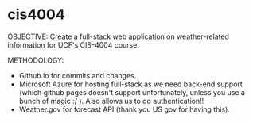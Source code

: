 # cis4004

OBJECTIVE:
Create a full-stack web application on weather-related information for UCF's CIS-4004 course.

METHODOLOGY:
- Github.io for commits and changes.
- Microsoft Azure for hosting full-stack as we need back-end support (which github pages doesn't support unfortunately, unless you use a bunch of magic :/ ). Also allows us to do authentication!!
- Weather.gov for forecast API (thank you US gov for having this).

